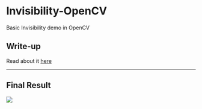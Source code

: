 # Invisibility-OpenCV
Basic Invisibility demo in OpenCV

## Write-up
Read about it [here](https://ashwinvaidya.com/blog/Invisibility-Using-OpenCV)

---
## Final Result
![](demo.gif)
